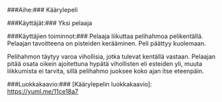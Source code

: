 ###Aihe:###
Käärylepeli

###Käyttäjät:###
Yksi pelaaja

###Käyttäjien toiminnot:###
Pelaaja liikuttaa pelihahmoa pelikentällä. Pelaajan tavoitteena on pisteiden kerääminen. Peli päättyy kuolemaan.

Pelihahmon täytyy varoa vihollisia, jotka tulevat kentällä vastaan. Pelaajan pitää osata oikein ajoitettuna hypätä vihollisten eli esteiden yli, muuta liikkumista ei tarvita, sillä pelihahmo juoksee koko ajan itse eteenpäin.

###Luokkakaavio:###
[Käärylepelin luokkakaavio]: https://yuml.me/11ce18a7
